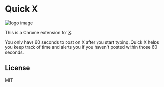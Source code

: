 # Quick X

![logo image](./logo/logo.png)

This is a Chrome extension for [X](https://twitter.com).

You only have 60 seconds to post on X after you start typing. Quick X helps you keep track of time and alerts you if you haven't posted within those 60 seconds.

## License

MIT